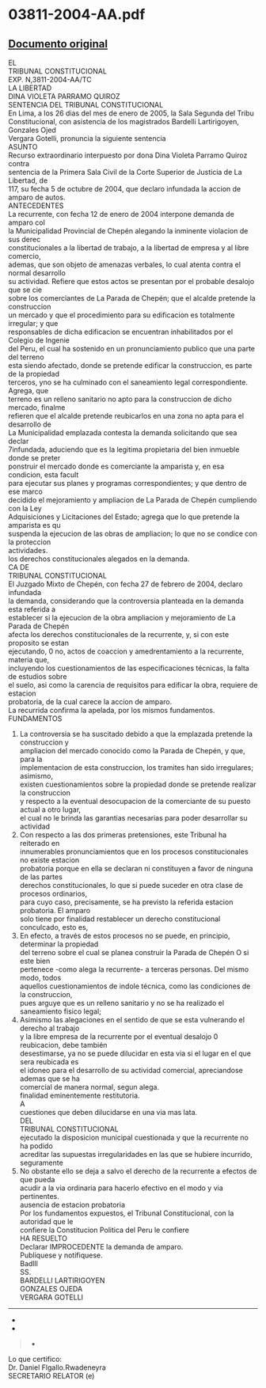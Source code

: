 
03811-2004-AA.pdf
=================
  
[Documento original](https://tc.gob.pe/jurisprudencia/2005/03811-2004-AA.pdf)  
---  
EL  
TRIBUNAL CONSTITUCIONAL  
EXP. N,3811-2004-AA/TC  
LA LIBERTAD  
DINA VIOLETA PARRAMO QUIROZ  
SENTENCIA DEL TRIBUNAL CONSTITUCIONAL  
En Lima, a los 26 dias del mes de enero de 2005, la Sala Segunda del Tribu  
Constitucional, con asistencia de los magistrados Bardelli Lartirigoyen, Gonzales Ojed  
Vergara Gotelli, pronuncia la siguiente sentencia  
ASUNTO  
Recurso extraordinario interpuesto por dona Dina Violeta Parramo Quiroz contra  
sentencia de la Primera Sala Civil de la Corte Superior de Justicia de La Libertad, de  
117, su fecha 5 de octubre de 2004, que declaro infundada la accion de amparo de autos.  
ANTECEDENTES  
La recurrente, con fecha 12 de enero de 2004 interpone demanda de amparo coI  
la Municipalidad Provincial de Chepén alegando la inminente violacion de sus derec  
constitucionales a la libertad de trabajo, a la libertad de empresa y al libre comercio,  
ademas, que son objeto de amenazas verbales, lo cual atenta contra el normal desarrollo  
su actividad. Refiere que estos actos se presentan por el probable desalojo que se cie  
sobre los comerciantes de La Parada de Chepén; que el alcalde pretende la construccion  
un mercado y que el procedimiento para su edificacion es totalmente irregular; y que  
responsables de dicha edificacion se encuentran inhabilitados por el Colegio de Ingenie  
del Peru, el cual ha sostenido en un pronunciamiento publico que una parte del terreno  
esta siendo afectado, donde se pretende edificar la construccion, es parte de la propiedad  
terceros, yno se ha culminado con el saneamiento legal correspondiente. Agrega, que  
terreno es un relleno sanitario no apto para la construccion de dicho mercado, finalme  
refieren que el alcalde pretende reubicarlos en una zona no apta para el desarrollo de  
La Municipalidad emplazada contesta la demanda solicitando que sea declar  
7infundada, aduciendo que es la legitima propietaria del bien inmueble donde se preter  
ponstruir el mercado donde es comerciante la amparista y, en esa condicion, esta facult  
para ejecutar sus planes y programas correspondientes; y que dentro de ese marco  
decidido el mejoramiento y ampliacion de La Parada de Chepén cumpliendo con la Ley  
Adquisiciones y Licitaciones del Estado; agrega que lo que pretende la amparista es qu  
suspenda la ejecucion de las obras de ampliacion; lo que no se condice con la proteccion  
actividades.  
los derechos constitucionales alegados en la demanda.  
CA DE  
TRIBUNAL CONSTITUCIONAL  
El Juzgado Mixto de Chepén, con fecha 27 de febrero de 2004, declaro infundada  
la demanda, considerando que la controversia planteada en la demanda esta referida a  
establecer si la ejecucion de la obra ampliacion y mejoramiento de La Parada de Chepén  
afecta los derechos constitucionales de la recurrente, y, si con este proposito se estan  
ejecutando, 0 no, actos de coaccion y amedrentamiento a la recurrente, materia que,  
incluyendo los cuestionamientos de las especificaciones técnicas, la falta de estudios sobre  
el suelo, asi como la carencia de requisitos para edificar la obra, requiere de estacion  
probatoria, de la cual carece la accion de amparo.  
La recurrida confirma la apelada, por los mismos fundamentos.  
FUNDAMENTOS  
1. La controversia se ha suscitado debido a que la emplazada pretende la construccion y  
ampliacion del mercado conocido como la Parada de Chepén, y que, para la  
implementacion de esta construccion, los tramites han sido irregulares; asimismo,  
existen cuestionamientos sobre la propiedad donde se pretende realizar la construccion  
y respecto a la eventual desocupacion de la comerciante de su puesto actual a otro lugar,  
el cual no le brinda las garantias necesarias para poder desarrollar su actividad  
2. Con respecto a las dos primeras pretensiones, este Tribunal ha reiterado en  
innumerables pronunciamientos que en los procesos constitucionales no existe estacion  
probatoria porque en ella se declaran ni constituyen a favor de ninguna de las partes  
derechos constitucionales, lo que si puede suceder en otra clase de procesos ordinarios,  
para cuyo caso, precisamente, se ha previsto la referida estacion probatoria. El amparo  
solo tiene por finalidad restablecer un derecho constitucional conculcado, esto es,  
3. En efecto, a través de estos procesos no se puede, en principio, determinar la propiedad  
del terreno sobre el cual se planea construir la Parada de Chepén O si este bien  
pertenece -como alega la recurrente- a terceras personas. Del mismo modo, todos  
aquellos cuestionamientos de indole técnica, como las condiciones de la construccion,  
pues arguye que es un relleno sanitario y no se ha realizado el saneamiento fisico legal;  
4. Asimismo las alegaciones en el sentido de que se esta vulnerando el derecho al trabajo  
y la libre empresa de la recurrente por el eventual desalojo 0 reubicacion, debe también  
desestimarse, ya no se puede dilucidar en esta via si el lugar en el que sera reubicada es  
el idoneo para el desarrollo de su actividad comercial, apreciandose ademas que se ha  
comercial de manera normal, segun alega.  
finalidad eminentemente restitutoria.  
A  
cuestiones que deben dilucidarse en una via mas lata.  
DEL  
TRIBUNAL CONSTITUCIONAL  
ejecutado la disposicion municipal cuestionada y que la recurrente no ha podido  
acreditar las supuestas irregularidades en las que se hubiere incurrido, seguramente  
5. No obstante ello se deja a salvo el derecho de la recurrente a efectos de que pueda  
acudir a la via ordinaria para hacerlo efectivo en el modo y via pertinentes.  
ausencia de estacion probatoria  
Por los fundamentos expuestos, el Tribunal Constitucional, con la autoridad que le  
confiere la Constitucion Politica del Peru le confiere  
HA RESUELTO  
Declarar IMPROCEDENTE la demanda de amparo.  
Publiquese y notifiquese.  
Badlll  
SS.  
BARDELLI LARTIRIGOYEN  
GONZALES OJEDA  
VERGARA GOTELLI  
- - - -  
-  
-  
> -  
Lo que certifico:  
Dr. Daniel Flgallo.Rwadeneyra  
SECRETARIO RELATOR (e)